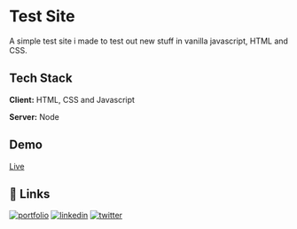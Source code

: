 # Test Site  

A simple test site i made to test out new stuff in vanilla javascript, HTML and CSS.
## Tech Stack

**Client:** HTML, CSS and Javascript

**Server:** Node

## Demo

[Live](https://voltair88.github.io/index.html)
## 🔗 Links
[![portfolio](https://img.shields.io/badge/my_portfolio-000?style=for-the-badge&logo=ko-fi&logoColor=white)](https://github.com/Voltair88)
[![linkedin](https://img.shields.io/badge/linkedin-0A66C2?style=for-the-badge&logo=linkedin&logoColor=white)](https://www.linkedin.com/in/mattias-gulec-1bbb6a72/)
[![twitter](https://img.shields.io/badge/twitter-1DA1F2?style=for-the-badge&logo=twitter&logoColor=white)](https://twitter.com/mattegulec)


